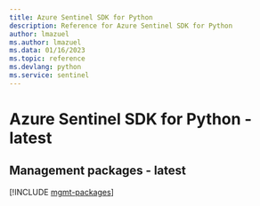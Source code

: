 ```yaml
---
title: Azure Sentinel SDK for Python
description: Reference for Azure Sentinel SDK for Python
author: lmazuel
ms.author: lmazuel
ms.data: 01/16/2023
ms.topic: reference
ms.devlang: python
ms.service: sentinel
---
```

# Azure Sentinel SDK for Python - latest

## Management packages - latest
[!INCLUDE [mgmt-packages](sentinel-mgmt-index.md)]